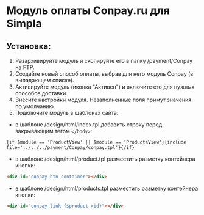 Модуль оплаты Conpay.ru для Simpla
==================================

## Установка:
1. Разархивируйте модуль и скопируйте его в папку /payment/Conpay на FTP.
2. Создайте новый способ оплаты, выбрав для него модуль Conpay (в выпадающем списке).
3. Активируйте модуль (иконка "Активен") и включите его для нужных способов доставки.
4. Внесите настройки модуля. Незаполненные поля примут значения по умолчанию.
5. Подключите модуль в шаблонах сайта:

* в шаблоне /design/html/index.tpl добавить строку перед закрывающим тегом `</body>`:
```smarty
{if $module == 'ProductView' || $module == 'ProductsView'}{include file='../../../payment/Conpay/conpay.tpl'}{/if}
```

* в шаблоне /design/html/product.tpl разместить разметку контейнера кнопки:
```html
<div id="conpay-btn-container"></div>
```

* в шаблоне /design/html/products.tpl разместить разметку контейнера кнопки:
```html
<div id="conpay-link-{$product->id}"></div>
```
